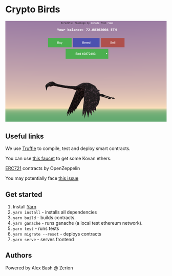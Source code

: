 # Crypto Birds

<img hight="180" width="720" alt="screenshot" src="./assets/screenshot.PNG">

## Useful links

We use [Truffle](http://truffleframework.com/) to compile, test and deploy smart contracts.

You can use [this faucet](https://gitter.im/kovan-testnet/faucet) to get some Kovan ethers.

[ERC721](https://github.com/OpenZeppelin/openzeppelin-solidity/tree/master/contracts/token/ERC721) contracts by OpenZeppelin

You may potentially face [this issue](https://github.com/trufflesuite/truffle/issues/734#issuecomment-358528186)

## Get started
1. Install [Yarn](https://yarnpkg.com/lang/en/docs/install/)
2. `yarn install` - installs all dependencies
3. `yarn build` - builds contracts.
4. `yarn ganache` - runs ganache (a local test ethereum network).
5. `yarn test` - runs tests
6. `yarn migrate --reset` - deploys contracts
7. `yarn serve` - serves frontend

## Authors
Powered by Alex Bash @ Zerion
